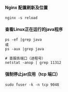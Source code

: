 #### Nginx 配置刷新及位置

```
nginx -s reload
```

#### 查看Linux正在运行的java程序

```
ps -ef |grep java  
或  
ps -aux |grep java  

# 查服务端口（进程号）
netstat -anop | grep 11312
```

#### 强制停止jar应用（tcp 端口）
```
sudo fuser -k -n tcp 9048
```